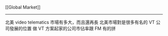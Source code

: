 [[Global Market]]

---

北美 video telematics 市場有多大，而且還再長
北美市場對是很多有名的 VT 公司發展的位置
做 VT 方案起家的公司市佔率跟 FM 有的拼